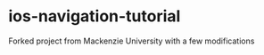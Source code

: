 ios-navigation-tutorial
=======================

Forked project from Mackenzie University with a few modifications
